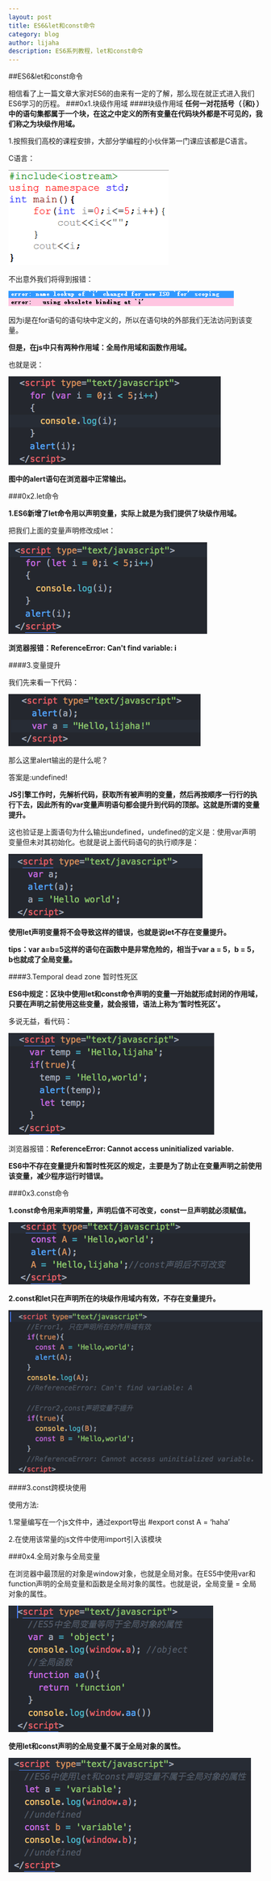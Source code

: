```yaml
---
layout: post
title: ES6&let和const命令
category: blog
author: lijaha
description: ES6系列教程，let和const命令
---
```


##ES6&let和const命令

  相信看了上一篇文章大家对ES6的由来有一定的了解，那么现在就正式进入我们ES6学习的历程。
###0x1.块级作用域
####块级作用域
  **任何一对花括号（｛和｝）中的语句集都属于一个块，在这之中定义的所有变量在代码块外都是不可见的，我们称之为块级作用域。**

1.按照我们高校的课程安排，大部分学编程的小伙伴第一门课应该都是C语言。

C语言：

![C语言](./images/ES6/c.png)

不出意外我们将得到报错：

![Error](./images/ES6/C_error.png)

因为i是在for语句的语句块中定义的，所以在语句块的外部我们无法访问到该变量。

**但是，在js中只有两种作用域：全局作用域和函数作用域。**

也就是说：

![Js](./images/ES6/js2.png)

**图中的alert语句在浏览器中正常输出。**

###0x2.let命令

**1.ES6新增了let命令用以声明变量，实际上就是为我们提供了块级作用域。**

把我们上面的变量声明修改成let：

![JS](./images/ES6/js3.png)

**浏览器报错：ReferenceError: Can't find variable: i**

####3.变量提升

我们先来看一下代码：

![JS](./images/ES6/js4.png)

那么这里alert输出的是什么呢？

答案是:undefined!

**JS引擎工作时，先解析代码，获取所有被声明的变量，然后再按顺序一行行的执行下去，因此所有的var变量声明语句都会提升到代码的顶部。这就是所谓的变量提升。**

这也验证是上面语句为什么输出undefined，undefined的定义是：使用var声明变量但未对其初始化。也就是说上面代码语句的执行顺序是：

![JS](./images/ES6/js5.png)

**使用let声明变量将不会导致这样的错误，也就是说let不存在变量提升。**

**tips：var a=b=5这样的语句在函数中是非常危险的，相当于var a = 5，b = 5，b也就成了全局变量。**

####3.Temporal dead zone 暂时性死区

**ES6中规定：区块中使用let和const命令声明的变量一开始就形成封闭的作用域，只要在声明之前使用这些变量，就会报错，语法上称为‘暂时性死区’。**

多说无益，看代码：

![JS](./images/ES6/js6.png)

浏览器报错：**ReferenceError: Cannot access uninitialized variable.**

**ES6中不存在变量提升和暂时性死区的规定，主要是为了防止在变量声明之前使用该变量，减少程序运行时错误。**

###0x3.const命令

**1.const命令用来声明常量，声明后值不可改变，const一旦声明就必须赋值。**

![JS](./images/ES6/js7.png)

**2.const和let只在声明所在的块级作用域内有效，不存在变量提升。**

![JS](./images/ES6/js8.png)

####3.const跨模块使用

使用方法:

1.常量编写在一个js文件中，通过export导出 #export const A = ‘haha’

2.在使用该常量的js文件中使用import引入该模块

###0x4.全局对象与全局变量

  在浏览器中最顶层的对象是window对象，也就是全局对象。在ES5中使用var和function声明的全局变量和函数是全局对象的属性。也就是说，全局变量 = 全局对象的属性。

![JS](./images/ES6/js9.png)

**使用let和const声明的全局变量不属于全局对象的属性。**

![JS](./images/ES6/js10.png)
